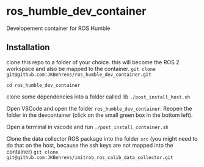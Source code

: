 # ros_humble_dev_container
Developement container for ROS Humble


## Installation

clone this repo to a folder of your choice. this will become the ROS 2 workspace and also be mapped to the container.
`git clone git@github.com:JKBehrens/ros_humble_dev_container.git`

`cd ros_humble_dev_container`

clone some dependencies into a folder called lib
`./post_install_host.sh`

Open VSCode and open the folder `ros_humble_dev_container`. Reopen the folder in the devcontainer (click on the small green box in the bottom left).

Open a terminal in vscode and run
`./post_install_container.sh`

Clone the data collector ROS package into the folder `src` (you might need to do that on the host, because the ssh keys are not mapped into the container)
`git clone git@github.com:JKBehrens/imitrob_ros_calib_data_collector.git `


